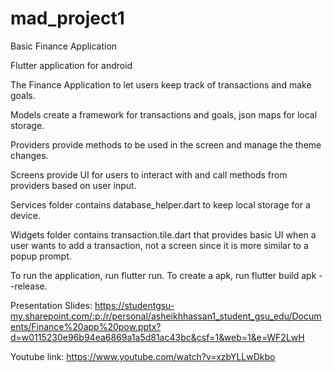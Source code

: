 # mad_project1
Basic Finance Application 

Flutter application for android

The Finance Application to let users keep track of transactions and make goals. 

Models create a framework for transactions and goals, json maps for local storage. 

Providers provide methods to be used in the screen and manage the theme changes.

Screens provide UI for users to interact with and call methods from providers based on user input. 

Services folder contains database_helper.dart to keep local storage for a device. 

Widgets folder contains transaction.tile.dart that provides basic UI when a user wants to add a transaction, not a screen since it is more similar to a popup prompt.

To run the application, run flutter run.
To create a apk, run flutter build apk --release.

Presentation Slides:
https://studentgsu-my.sharepoint.com/:p:/r/personal/asheikhhassan1_student_gsu_edu/Documents/Finance%20app%20pow.pptx?d=w0115230e96b94ea6869a1a5d81ac43bc&csf=1&web=1&e=WF2LwH

Youtube link: 
https://www.youtube.com/watch?v=xzbYLLwDkbo
